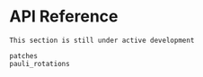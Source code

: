 # API Reference

```{note}
This section is still under active development
```

```{toctree}
patches
pauli_rotations
```